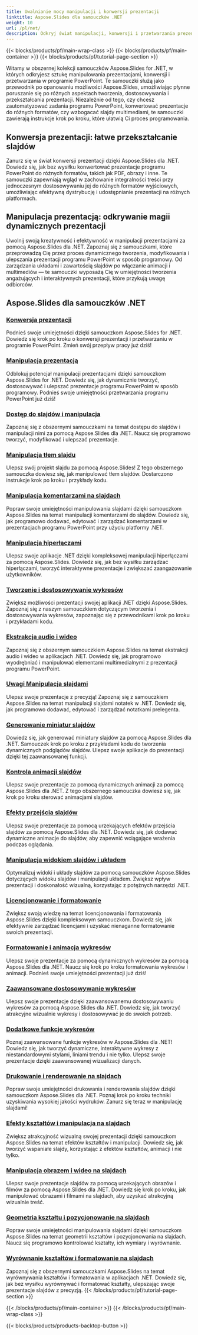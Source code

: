 ```yaml
---
title: Uwalnianie mocy manipulacji i konwersji prezentacji
linktitle: Aspose.Slides dla samouczków .NET
weight: 10
url: /pl/net/
description: Odkryj świat manipulacji, konwersji i przetwarzania prezentacji w programie PowerPoint dzięki samouczkom Aspose.Slides for .NET. Naucz się tworzyć, konwertować i ulepszać prezentacje, aby uzyskać imponujące wyniki.
---
```


{{< blocks/products/pf/main-wrap-class >}}
{{< blocks/products/pf/main-container >}}
{{< blocks/products/pf/tutorial-page-section >}}

Witamy w obszernej kolekcji samouczków Aspose.Slides for .NET, w których odkryjesz sztukę manipulowania prezentacjami, konwersji i przetwarzania w programie PowerPoint. Te samouczki służą jako przewodnik po opanowaniu możliwości Aspose.Slides, umożliwiając płynne poruszanie się po różnych aspektach tworzenia, dostosowywania i przekształcania prezentacji. Niezależnie od tego, czy chcesz zautomatyzować zadania programu PowerPoint, konwertować prezentacje do różnych formatów, czy wzbogacać slajdy multimediami, te samouczki zawierają instrukcje krok po kroku, które ułatwią Ci proces programowania.

## Konwersja prezentacji: łatwe przekształcanie slajdów
Zanurz się w świat konwersji prezentacji dzięki Aspose.Slides dla .NET. Dowiedz się, jak bez wysiłku konwertować prezentacje programu PowerPoint do różnych formatów, takich jak PDF, obrazy i inne. Te samouczki zapewniają wgląd w zachowanie integralności treści przy jednoczesnym dostosowywaniu jej do różnych formatów wyjściowych, umożliwiając efektywną dystrybucję i udostępnianie prezentacji na różnych platformach.

## Manipulacja prezentacją: odkrywanie magii dynamicznych prezentacji
Uwolnij swoją kreatywność i efektywność w manipulacji prezentacjami za pomocą Aspose.Slides dla .NET. Zapoznaj się z samouczkami, które przeprowadzą Cię przez proces dynamicznego tworzenia, modyfikowania i ulepszania prezentacji programu PowerPoint w sposób programowy. Od zarządzania układami i zawartością slajdów po włączanie animacji i multimediów — te samouczki wyposażą Cię w umiejętności tworzenia angażujących i interaktywnych prezentacji, które przykują uwagę odbiorców.

## Aspose.Slides dla samouczków .NET
### [Konwersja prezentacji](./presentation-conversion/)
Podnieś swoje umiejętności dzięki samouczkom Aspose.Slides for .NET. Dowiedz się krok po kroku o konwersji prezentacji i przetwarzaniu w programie PowerPoint. Zmień swój przepływ pracy już dziś!
### [Manipulacja prezentacją](./presentation-manipulation/)
Odblokuj potencjał manipulacji prezentacjami dzięki samouczkom Aspose.Slides for .NET. Dowiedz się, jak dynamicznie tworzyć, dostosowywać i ulepszać prezentacje programu PowerPoint w sposób programowy. Podnieś swoje umiejętności przetwarzania programu PowerPoint już dziś!
### [Dostęp do slajdów i manipulacja](./slide-access-and-manipulation/)
Zapoznaj się z obszernymi samouczkami na temat dostępu do slajdów i manipulacji nimi za pomocą Aspose.Slides dla .NET. Naucz się programowo tworzyć, modyfikować i ulepszać prezentacje. 
### [Manipulacja tłem slajdu](./slide-background-manipulation/)
Ulepsz swój projekt slajdu za pomocą Aspose.Slides! Z tego obszernego samouczka dowiesz się, jak manipulować tłem slajdów. Dostarczono instrukcje krok po kroku i przykłady kodu.
### [Manipulacja komentarzami na slajdach](./slide-comments-manipulation/)
Popraw swoje umiejętności manipulowania slajdami dzięki samouczkom Aspose.Slides na temat manipulacji komentarzami do slajdów. Dowiedz się, jak programowo dodawać, edytować i zarządzać komentarzami w prezentacjach programu PowerPoint przy użyciu platformy .NET.
### [Manipulacja hiperłączami](./hyperlink-manipulation/)
Ulepsz swoje aplikacje .NET dzięki kompleksowej manipulacji hiperłączami za pomocą Aspose.Slides. Dowiedz się, jak bez wysiłku zarządzać hiperłączami, tworzyć interaktywne prezentacje i zwiększać zaangażowanie użytkowników.
### [Tworzenie i dostosowywanie wykresów](./chart-creation-and-customization/)
Zwiększ możliwości prezentacji swojej aplikacji .NET dzięki Aspose.Slides. Zapoznaj się z naszym samouczkiem dotyczącym tworzenia i dostosowywania wykresów, zapoznając się z przewodnikami krok po kroku i przykładami kodu.
### [Ekstrakcja audio i wideo](./audio-and-video-extraction/)
Zapoznaj się z obszernym samouczkiem Aspose.Slides na temat ekstrakcji audio i wideo w aplikacjach .NET. Dowiedz się, jak programowo wyodrębniać i manipulować elementami multimedialnymi z prezentacji programu PowerPoint.
### [Uwagi Manipulacja slajdami](./notes-slide-manipulation/)
Ulepsz swoje prezentacje z precyzją! Zapoznaj się z samouczkiem Aspose.Slides na temat manipulacji slajdami notatek w .NET. Dowiedz się, jak programowo dodawać, edytować i zarządzać notatkami prelegenta.
### [Generowanie miniatur slajdów](./slide-thumbnail-generation/)
Dowiedz się, jak generować miniatury slajdów za pomocą Aspose.Slides dla .NET. Samouczek krok po kroku z przykładami kodu do tworzenia dynamicznych podglądów slajdów. Ulepsz swoje aplikacje do prezentacji dzięki tej zaawansowanej funkcji.
### [Kontrola animacji slajdów](./slide-animation-control/)
Ulepsz swoje prezentacje za pomocą dynamicznych animacji za pomocą Aspose.Slides dla .NET. Z tego obszernego samouczka dowiesz się, jak krok po kroku sterować animacjami slajdów.
### [Efekty przejścia slajdów](./slide-transition-effects/)
Ulepsz swoje prezentacje za pomocą urzekających efektów przejścia slajdów za pomocą Aspose.Slides dla .NET. Dowiedz się, jak dodawać dynamiczne animacje do slajdów, aby zapewnić wciągające wrażenia podczas oglądania.
### [Manipulacja widokiem slajdów i układem](./slide-view-and-layout-manipulation/)
Optymalizuj widoki i układy slajdów za pomocą samouczków Aspose.Slides dotyczących widoku slajdów i manipulacji układem. Zwiększ wpływ prezentacji i doskonałość wizualną, korzystając z potężnych narzędzi .NET.
### [Licencjonowanie i formatowanie](./licensing-and-formatting/)
Zwiększ swoją wiedzę na temat licencjonowania i formatowania Aspose.Slides dzięki kompleksowym samouczkom. Dowiedz się, jak efektywnie zarządzać licencjami i uzyskać nienaganne formatowanie swoich prezentacji.
### [Formatowanie i animacja wykresów](./chart-formatting-and-animation/)
Ulepsz swoje prezentacje za pomocą dynamicznych wykresów za pomocą Aspose.Slides dla .NET. Naucz się krok po kroku formatowania wykresów i animacji. Podnieś swoje umiejętności prezentacji już dziś!
### [Zaawansowane dostosowywanie wykresów](./advanced-chart-customization/)
Ulepsz swoje prezentacje dzięki zaawansowanemu dostosowywaniu wykresów za pomocą Aspose.Slides dla .NET. Dowiedz się, jak tworzyć atrakcyjne wizualnie wykresy i dostosowywać je do swoich potrzeb.
### [Dodatkowe funkcje wykresów](./additional-chart-features/)
Poznaj zaawansowane funkcje wykresów w Aspose.Slides dla .NET! Dowiedz się, jak tworzyć dynamiczne, interaktywne wykresy z niestandardowymi stylami, liniami trendu i nie tylko. Ulepsz swoje prezentacje dzięki zaawansowanej wizualizacji danych.
### [Drukowanie i renderowanie na slajdach](./printing-and-rendering-in-slides/)
Popraw swoje umiejętności drukowania i renderowania slajdów dzięki samouczkom Aspose.Slides dla .NET. Poznaj krok po kroku techniki uzyskiwania wysokiej jakości wydruków. Zanurz się teraz w manipulację slajdami!
### [Efekty kształtów i manipulacja na slajdach](./shape-effects-and-manipulation-in-slides/)
Zwiększ atrakcyjność wizualną swojej prezentacji dzięki samouczkom Aspose.Slides na temat efektów kształtów i manipulacji. Dowiedz się, jak tworzyć wspaniałe slajdy, korzystając z efektów kształtów, animacji i nie tylko.
### [Manipulacja obrazem i wideo na slajdach](./image-and-video-manipulation-in-slides/)
Ulepsz swoje prezentacje slajdów za pomocą urzekających obrazów i filmów za pomocą Aspose.Slides dla .NET. Dowiedz się krok po kroku, jak manipulować obrazami i filmami na slajdach, aby uzyskać atrakcyjną wizualnie treść.
### [Geometria kształtu i pozycjonowanie na slajdach](./shape-geometry-and-positioning-in-slides/)
Popraw swoje umiejętności manipulowania slajdami dzięki samouczkom Aspose.Slides na temat geometrii kształtów i pozycjonowania na slajdach. Naucz się programowo kontrolować kształty, ich wymiary i wyrównanie.
### [Wyrównanie kształtów i formatowanie na slajdach](./shape-alignment-and-formatting-in-slides/)
Zapoznaj się z obszernymi samouczkami Aspose.Slides na temat wyrównywania kształtów i formatowania w aplikacjach .NET. Dowiedz się, jak bez wysiłku wyrównywać i formatować kształty, ulepszając swoje prezentacje slajdów z precyzją. 
{{< /blocks/products/pf/tutorial-page-section >}}

{{< /blocks/products/pf/main-container >}}
{{< /blocks/products/pf/main-wrap-class >}}

{{< blocks/products/products-backtop-button >}}
